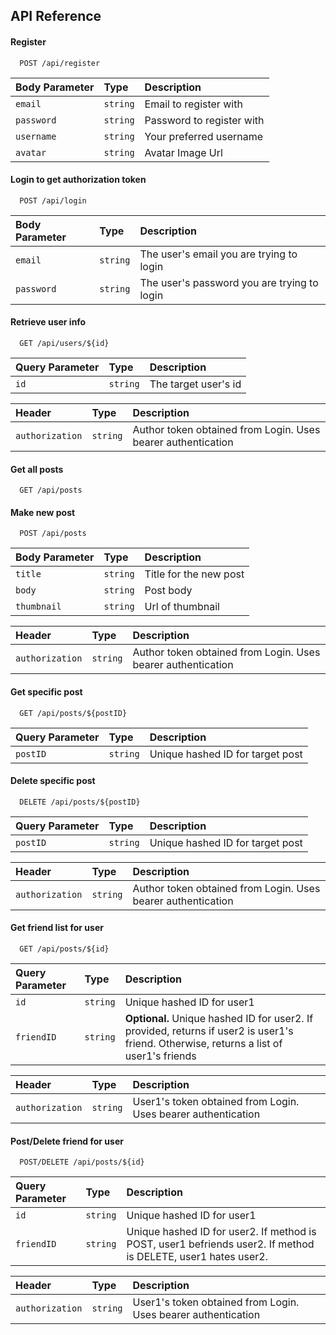 
## API Reference

#### Register

```
  POST /api/register
```

| Body Parameter | Type     | Description                |
| :-------- | :------- | :------------------------- |
| `email` | `string` |  Email to register with |
| `password` | `string` |  Password to register with|
| `username` | `string` |  Your preferred username |
| `avatar` | `string` |  Avatar Image Url |

#### Login to get authorization token

```
  POST /api/login
```

| Body Parameter | Type     | Description                |
| :-------- | :------- | :------------------------- |
| `email` | `string` |  The user's email you are trying to login |
| `password` | `string` |  The user's password you are trying to login |

#### Retrieve user info
```
  GET /api/users/${id}
```

| Query Parameter | Type     | Description                |
| :-------- | :------- | :------------------------- |
| `id` | `string` |  The target user's id |

| Header | Type | Description
| :-------- | :------- | :------------------------- |
| `authorization` | `string` | Author token obtained from Login. Uses bearer authentication

#### Get all posts

```
  GET /api/posts
```

#### Make new post
```
  POST /api/posts
```
| Body Parameter | Type     | Description                |
| :-------- | :------- | :------------------------- |
| `title` | `string` |  Title for the new post |
| `body` | `string` |  Post body |
| `thumbnail` | `string` |  Url of thumbnail |

| Header | Type | Description
| :-------- | :------- | :------------------------- |
| `authorization` | `string` | Author token obtained from Login. Uses bearer authentication

#### Get specific post
```
  GET /api/posts/${postID}
```
| Query Parameter | Type     | Description                |
| :-------- | :------- | :------------------------- |
| `postID` | `string` |  Unique hashed ID for target post |

#### Delete specific post
```
  DELETE /api/posts/${postID}
```
| Query Parameter | Type     | Description                |
| :-------- | :------- | :------------------------- |
| `postID` | `string` |  Unique hashed ID for target post |

| Header | Type | Description
| :-------- | :------- | :------------------------- |
| `authorization` | `string` | Author token obtained from Login. Uses bearer authentication

#### Get friend list for user
```
  GET /api/posts/${id}
```
| Query Parameter | Type     | Description                |
| :-------- | :------- | :------------------------- |
| `id` | `string` |  Unique hashed ID for user1 |
| `friendID` | `string` |  __Optional.__ Unique hashed ID for user2. If provided, returns if user2 is user1's friend. Otherwise, returns a list of user1's friends |

| Header | Type | Description
| :-------- | :------- | :------------------------- |
| `authorization` | `string` | User1's token obtained from Login. Uses bearer authentication

#### Post/Delete friend for user
```
  POST/DELETE /api/posts/${id}
```
| Query Parameter | Type     | Description                |
| :-------- | :------- | :------------------------- |
| `id` | `string` |  Unique hashed ID for user1 |
| `friendID` | `string` |  Unique hashed ID for user2. If method is POST, user1 befriends user2. If method is DELETE, user1 hates user2. |

| Header | Type | Description
| :-------- | :------- | :------------------------- |
| `authorization` | `string` | User1's token obtained from Login. Uses bearer authentication